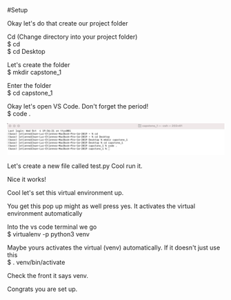 

#Setup

Okay let's do that create our project folder


Cd (Change directory into your project folder)<br>
$ cd<br>
$ cd Desktop<br>

Let's create the folder<br>
$ mkdir capstone_1<br>

Enter the folder<br>
$ cd capstone_1<br>

Okay let's open VS Code. Don't forget the period!<br>
$ code .<br>

![](screenshots/Capstone%201.png)

Let's create a new file called test.py Cool run it.<br>



Nice it works!<br>


Cool let's set this virtual environment up.<br>


You get this pop up might as well press yes. It activates the virtual environment automatically<br>

Into the vs code terminal we go<br>
$ virtualenv -p python3 venv<br>




Maybe yours activates the virtual (venv) automatically. If it doesn't just use this<br>
$ . venv/bin/activate<br>


Check the front it says venv.<br>

Congrats you are set up.<br>
